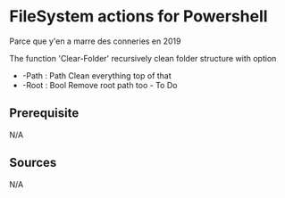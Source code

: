 # FileSystem actions for Powershell
Parce que y'en a marre des conneries en 2019

The function 'Clear-Folder' recursively clean folder structure with option 
* -Path : Path Clean everything top of that
* -Root : Bool Remove root path too - To Do 


## Prerequisite 
N/A

## Sources
N/A